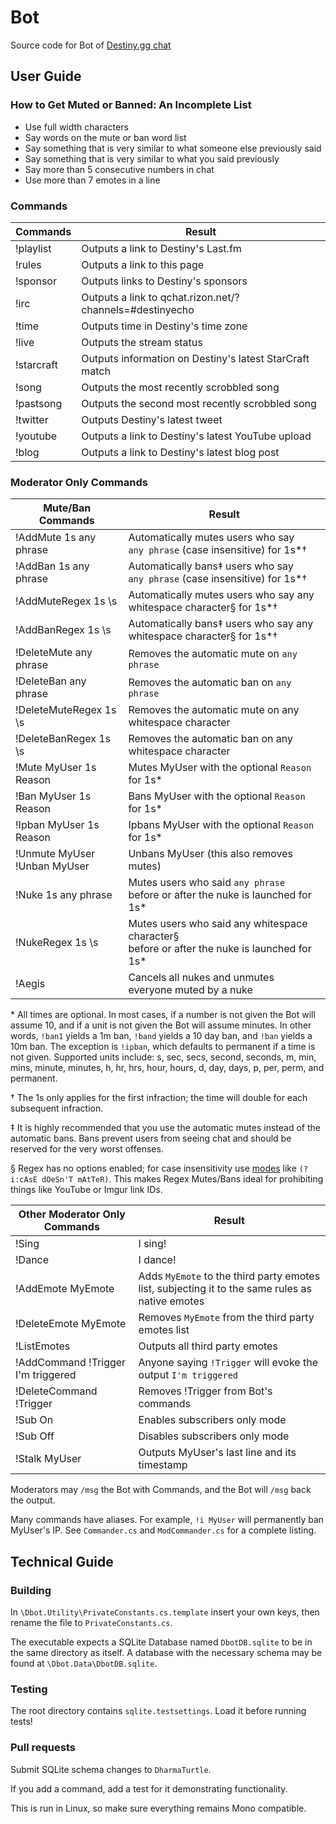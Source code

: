 # Bot

Source code for Bot of [Destiny.gg chat](http://www.destiny.gg/embed/chat)

## User Guide

### How to Get Muted or Banned: An Incomplete List
* Use full width characters
* Say words on the mute or ban word list
* Say something that is very similar to what someone else previously said
* Say something that is very similar to what you said previously
* Say more than 5 consecutive numbers in chat
* Use more than 7 emotes in a line

### Commands
Commands                                     | Result
---------------------------------------------|---
!playlist                                    | Outputs a link to Destiny's Last.fm
!rules                                       | Outputs a link to this page
!sponsor                                     | Outputs links to Destiny's sponsors
!irc                                         | Outputs a link to qchat.rizon.net/?channels=#destinyecho
!time                                        | Outputs time in Destiny's time zone
!live                                        | Outputs the stream status
!starcraft                                   | Outputs information on Destiny's latest StarCraft match
!song                                        | Outputs the most recently scrobbled song
!pastsong                                    | Outputs the second most recently scrobbled song
!twitter                                     | Outputs Destiny's latest tweet
!youtube                                     | Outputs a link to Destiny's latest YouTube upload
!blog                                        | Outputs a link to Destiny's latest blog post

### Moderator Only Commands
Mute/Ban Commands                            | Result
---------------------------------------------|---
!AddMute 1s any phrase                       | Automatically mutes users who say <br> `any phrase` (case insensitive) for 1s\*†
!AddBan 1s any phrase                        | Automatically bans‡ users who say <br> `any phrase` (case insensitive) for 1s\*†
!AddMuteRegex 1s \s                          | Automatically mutes users who say any whitespace character§ for 1s\*†
!AddBanRegex 1s \s                           | Automatically bans‡ users who say any whitespace character§ for 1s\*†
!DeleteMute any phrase                       | Removes the automatic mute on `any phrase`
!DeleteBan any phrase                        | Removes the automatic ban on `any phrase`
!DeleteMuteRegex 1s \s                       | Removes the automatic mute on any whitespace character
!DeleteBanRegex 1s \s                        | Removes the automatic ban on any whitespace character
!Mute MyUser 1s Reason                       | Mutes MyUser with the optional `Reason` for 1s\*
!Ban MyUser 1s Reason                        | Bans MyUser with the optional `Reason` for 1s\*
!Ipban MyUser 1s Reason                      | Ipbans MyUser with the optional `Reason` for 1s\*
!Unmute MyUser <br> !Unban MyUser            | Unbans MyUser (this also removes mutes)
!Nuke 1s any phrase                          | Mutes users who said `any phrase` <br> before or after the nuke is launched for 1s\*
!NukeRegex 1s \s                             | Mutes users who said any whitespace character§ <br> before or after the nuke is launched for 1s\*
!Aegis                                       | Cancels all nukes and unmutes everyone muted by a nuke

\* All times are optional. In most cases, if a number is not given the Bot will assume 10, and if a unit is not given the Bot will assume minutes. In other words, `!ban1` yields a 1m ban, `!band` yields a 10 day ban, and `!ban` yields a 10m ban. The exception is `!ipban`, which defaults to permanent if a time is not given. Supported units include: s, sec, secs, second, seconds, m, min, mins, minute, minutes, h, hr, hrs, hour, hours, d, day, days, p, per, perm, and permanent.

† The 1s only applies for the first infraction; the time will double for each subsequent infraction.

‡ It is highly recommended that you use the automatic mutes instead of the automatic bans. Bans prevent users from seeing chat and should be reserved for the very worst offenses.

§ Regex has no options enabled; for case insensitivity use [modes](http://www.regular-expressions.info/modifiers.html) like `(?i:cAsE dOeSn'T mAtTeR)`. This makes Regex Mutes/Bans ideal for prohibiting things like YouTube or Imgur link IDs.

Other Moderator Only Commands                | Result
---------------------------------------------|---
!Sing                                        | I sing!
!Dance                                       | I dance!
!AddEmote MyEmote                            | Adds `MyEmote` to the third party emotes list, subjecting it to the same rules as native emotes
!DeleteEmote MyEmote                         | Removes `MyEmote` from the third party emotes list
!ListEmotes                                  | Outputs all third party emotes
!AddCommand !Trigger I'm triggered           | Anyone saying `!Trigger` will evoke the output `I'm triggered`
!DeleteCommand !Trigger                      | Removes !Trigger from Bot's commands
!Sub On                                      | Enables subscribers only mode
!Sub Off                                     | Disables subscribers only mode
!Stalk MyUser                                | Outputs MyUser's last line and its timestamp

Moderators may `/msg` the Bot with Commands, and the Bot will `/msg` back the output.

Many commands have aliases. For example, `!i MyUser` will permanently ban MyUser's IP. See `Commander.cs` and `ModCommander.cs` for a complete listing.

## Technical Guide

### Building

In `\Dbot.Utility\PrivateConstants.cs.template` insert your own keys, then rename the file to `PrivateConstants.cs`.

The executable expects a SQLite Database named `DbotDB.sqlite` to be in the same directory as itself. A database with the necessary schema may be found at `\Dbot.Data\DbotDB.sqlite`.

### Testing

The root directory contains `sqlite.testsettings`. Load it before running tests!

### Pull requests

Submit SQLite schema changes to `DharmaTurtle`.

If you add a command, add a test for it demonstrating functionality.

This is run in Linux, so make sure everything remains Mono compatible.
